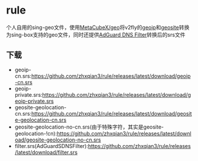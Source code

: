 # rule
个人自用的sing-geo文件，使用[MetaCubeX/geo](https://github.com/MetaCubeX/geo)将v2fly的[geoip](https://github.com/v2fly/geoip)和[geosite](https://github.com/v2fly/domain-list-community)转换为sing-box支持的geo文件，同时还提供[AdGuard DNS Filter](https://adguardteam.github.io/AdGuardSDNSFilter/Filters/filter.txt)转换后的srs文件

## 下载
- geoip-cn.srs:https://github.com/zhxqian3/rule/releases/latest/download/geoip-cn.srs
- geoip-private.srs:https://github.com/zhxqian3/rule/releases/latest/download/geoip-private.srs
- geosite-geolocation-cn.srs:https://github.com/zhxqian3/rule/releases/latest/download/geosite-geolocation-cn.srs
- geosite-geolocation-no-cn.srs(由于特殊字符，其实是geosite-geolocation-!cn):https://github.com/zhxqian3/rule/releases/latest/download/geosite-geolocation-no-cn.srs
- filter.srs(AdGuardSDNSFilter):https://github.com/zhxqian3/rule/releases/latest/download/filter.srs
